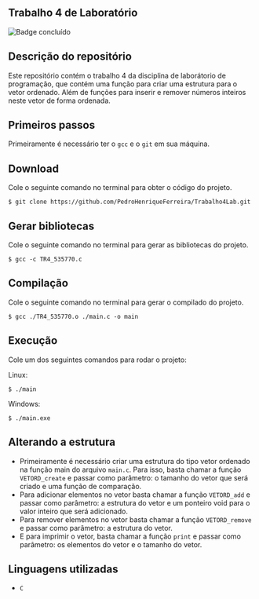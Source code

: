 ## Trabalho 4 de Laboratório
![Badge concluído](http://img.shields.io/static/v1?label=STATUS&message=CONCLUÍDO&color=GREEN&style=for-the-badge)

## Descrição do repositório
Este repositório contém o trabalho 4 da disciplina de laborátorio de programação, que contém uma função para criar uma estrutura para o vetor ordenado. Além de funções para inserir e remover números inteiros neste vetor de forma ordenada.

## Primeiros passos
Primeiramente é necessário ter o `gcc` e o `git` em sua máquina.

## Download
Cole o seguinte comando no terminal para obter o código do projeto.
```
$ git clone https://github.com/PedroHenriqueFerreira/Trabalho4Lab.git 
```

## Gerar bibliotecas
Cole o seguinte comando no terminal para gerar as bibliotecas do projeto.
```
$ gcc -c TR4_535770.c
```

## Compilação
Cole o seguinte comando no terminal para gerar o compilado do projeto.
```
$ gcc ./TR4_535770.o ./main.c -o main
``` 

## Execução
Cole um dos seguintes comandos para rodar o projeto:

Linux:
```
$ ./main
```

Windows:
```
$ ./main.exe
```

## Alterando a estrutura
- Primeiramente é necessário criar uma estrutura do tipo vetor ordenado na função main do arquivo `main.c`. Para isso, basta chamar a função `VETORD_create` e passar como parâmetro: o tamanho do vetor que será criado e uma função de comparação.
- Para adicionar elementos no vetor basta chamar a função `VETORD_add` e passar como parâmetro: a estrutura do vetor e um ponteiro void para o valor inteiro que será adicionado.
- Para remover elementos no vetor basta chamar a função `VETORD_remove` e passar como parâmetro: a estrutura do vetor.
- E para imprimir o vetor, basta chamar a função `print` e passar como parâmetro: os elementos do vetor e o tamanho do vetor.

## Linguagens utilizadas
- `C`